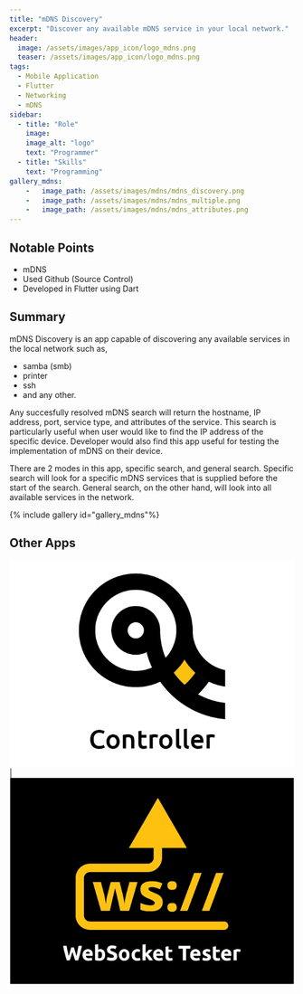 ```yaml
---
title: "mDNS Discovery"
excerpt: "Discover any available mDNS service in your local network."
header:
  image: /assets/images/app_icon/logo_mdns.png
  teaser: /assets/images/app_icon/logo_mdns.png
tags:
  - Mobile Application
  - Flutter
  - Networking
  - mDNS
sidebar:
  - title: "Role"
    image: 
    image_alt: "logo"
    text: "Programmer"
  - title: "Skills"
    text: "Programming"
gallery_mdns:
    -   image_path: /assets/images/mdns/mdns_discovery.png
    -   image_path: /assets/images/mdns/mdns_multiple.png
    -   image_path: /assets/images/mdns/mdns_attributes.png
---
```


## Notable Points

+ mDNS
+ Used Github (Source Control)
+ Developed in Flutter using Dart

## Summary

mDNS Discovery is an app capable of discovering any available services in the local network such as,

+ samba (smb)
+ printer
+ ssh
+ and any other.

Any succesfully resolved mDNS search will return the hostname, IP address, port, service type, and attributes of the service. This search is particularly useful when user would like to find the IP address of the specific device. Developer would also find this app useful for testing the implementation of mDNS on their device.

There are 2 modes in this app, specific search, and general search. Specific search will look for a specific mDNS services that is supplied before the start of the search. General search, on the other hand, will look into all available services in the network.

{% include gallery id="gallery_mdns"%}

## Other Apps

[![alt-text-1](/assets/images/app_icon/logo_controller.png)](/portfolio/controller) | [![alt-text-2](/assets/images/app_icon/logo_websocket.png)](/portfolio/websocket)
